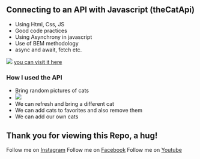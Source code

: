 ## Connecting to an API with Javascript (theCatApi)

- Using Html, Css, JS
- Good code practices
- Using Asynchrony in javascript
- Use of BEM methodology
- async and await, fetch etc.

![](https://scontent.xx.fbcdn.net/v/t1.15752-9/280768122_8199241550101913_7520050838652903801_n.png?stp=dst-png_p403x403&_nc_cat=101&ccb=1-7&_nc_sid=aee45a&_nc_ohc=hIVjln1bQ7AAX9dTmoU&_nc_ad=z-m&_nc_cid=0&_nc_ht=scontent.xx&oh=03_AVKYq_FpytrXHlnazOq93yq58V9rrMEd_j225DsfTFr2lQ&oe=62B89D6D)
[you can visit it here](https://thecatapi.com/)

### How I used the API
- Bring random pictures of cats
- ![](https://ca-times.brightspotcdn.com/dims4/default/16a2bb4/2147483647/strip/true/crop/2048x1108+0+0/resize/1486x804!/quality/90/?url=https%3A%2F%2Fcalifornia-times-brightspot.s3.amazonaws.com%2F12%2Fa5%2F79e097ccf62312d18a025f22ce48%2Fhoyla-recuento-11-cosas-aman-gatos-top-001)
- We can refresh and bring a different cat
- We can add cats to favorites and also remove them
- We can add our own cats


## Thank you for viewing this Repo, a hug!

Follow me on [Instagram](https://www.instagram.com/dev_juan22/)
Follow me on [Facebook](https://www.facebook.com/juandavid.reyesbedoya.7)
Follow me on [Youtube](https://www.youtube.com/channel/UCacHqx898rhli-vmmjSmkWw)
